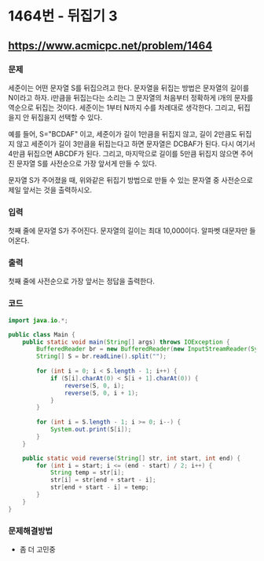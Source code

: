 # 1464번 - 뒤집기 3

## https://www.acmicpc.net/problem/1464

### 문제

세준이는 어떤 문자열 S를 뒤집으려고 한다. 문자열을 뒤집는 방법은 문자열의 길이를 N이라고 하자. i만큼을 뒤집는다는 소리는 그 문자열의 처음부터 정확하게 i개의 문자를 역순으로 뒤집는 것이다. 세준이는 1부터 N까지 수를 차례대로 생각한다. 그리고, 뒤집을지 안 뒤집을지 선택할 수 있다.

예를 들어, S="BCDAF" 이고, 세준이가 길이 1만큼을 뒤집지 않고, 길이 2만큼도 뒤집지 않고 세준이가 길이 3만큼을 뒤집는다고 하면 문자열은 DCBAF가 된다. 다시 여기서 4만큼 뒤집으면 ABCDF가 된다. 그리고, 마지막으로 길이를 5만큼 뒤집지 않으면 주어진 문자열 S를 사전순으로 가장 앞서게 만들 수 있다.

문자열 S가 주어졌을 때, 위와같은 뒤집기 방법으로 만들 수 있는 문자열 중 사전순으로 제일 앞서는 것을 출력하시오.

### 입력

첫째 줄에 문자열 S가 주어진다. 문자열의 길이는 최대 10,000이다. 알파벳 대문자만 들어온다.

### 출력

첫째 줄에 사전순으로 가장 앞서는 정답을 출력한다.

### 코드

``` java
import java.io.*;

public class Main {
	public static void main(String[] args) throws IOException {
		BufferedReader br = new BufferedReader(new InputStreamReader(System.in));
		String[] S = br.readLine().split("");
		
		for (int i = 0; i < S.length - 1; i++) {
			if (S[i].charAt(0) < S[i + 1].charAt(0)) {
				reverse(S, 0, i);
				reverse(S, 0, i + 1);
			}
		}
		
		for (int i = S.length - 1; i >= 0; i--) {
			System.out.print(S[i]);
		}
	}

	public static void reverse(String[] str, int start, int end) {
		for (int i = start; i <= (end - start) / 2; i++) {
			String temp = str[i];
			str[i] = str[end + start - i];
			str[end + start - i] = temp;
		}
	}
}
```

### 문제해결방법

* 좀 더 고민중
